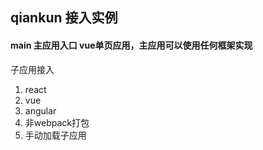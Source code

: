 ## qiankun 接入实例 
#### main 主应用入口 vue单页应用，主应用可以使用任何框架实现
子应用接入
1. react
2. vue
3. angular
4. 非webpack打包
5. 手动加载子应用